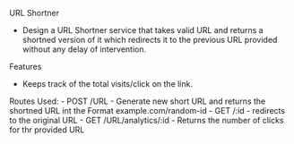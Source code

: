 URL Shortner
- Design a URL Shortner service that takes valid URL and returns a shortned version of it which redirects it to the previous URL provided without any delay of intervention.

Features
- Keeps track of the total visits/click on the link.

Routes Used:
    - POST /URL - Generate new short URL and returns the shortned URL int the Format example.com/random-id
    - GET /:id - redirects to the original URL
    - GET /URL/analytics/:id - Returns the number of clicks for thr provided URL